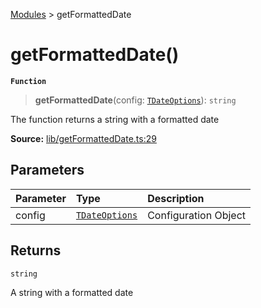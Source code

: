 [Modules](index.md) > getFormattedDate

# getFormattedDate()

**`Function`**

> **getFormattedDate**(config: [`TDateOptions`](type-alias.TDateOptions.md)): `string`

The function returns a string with a formatted date

**Source:** [lib/getFormattedDate.ts:29](https://github.com/teplostanski/tictic/blob/efa7dd5/src/lib/getFormattedDate.ts#L29)

## Parameters

| Parameter | Type                                         | Description          |
| :-------- | :------------------------------------------- | :------------------- |
| config    | [`TDateOptions`](type-alias.TDateOptions.md) | Configuration Object |

## Returns

`string`

A string with a formatted date

